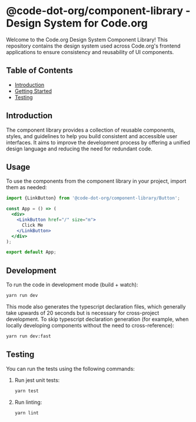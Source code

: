 # @code-dot-org/component-library - Design System for Code.org

Welcome to the Code.org Design System Component Library! This repository contains the design system used across Code.org's frontend applications to ensure consistency and reusability of UI components.

## Table of Contents

- [Introduction](#introduction)
- [Getting Started](#getting-started)
- [Testing](#testing)

## Introduction

The component library provides a collection of reusable components, styles, and guidelines to help you build consistent and accessible user interfaces. It aims to improve the development process by offering a unified design language and reducing the need for redundant code.

## Usage

To use the components from the component library in your project, import them as needed:

```jsx
import {LinkButton} from '@code-dot-org/component-library/Button';

const App = () => (
  <div>
    <LinkButton href="/" size="m">
      Click Me
    </LinkButton>
  </div>
);

export default App;
```

## Development

To run the code in development mode (build + watch):

```bash
yarn run dev
```

This mode also generates the typescript declaration files, which generally take upwards of 20 seconds but is necessary for cross-project development. To skip typescript declaration generation (for example, when locally developing components without the need to cross-reference):

```bash
yarn run dev:fast
```

## Testing

You can run the tests using the following commands:

1. Run jest unit tests:

   ```bash
   yarn test
   ```

2. Run linting:

   ```bash
   yarn lint
   ```

